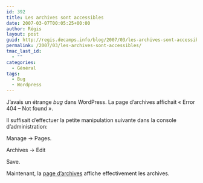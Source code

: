 ```yaml
---
id: 392
title: Les archives sont accessibles
date: 2007-03-07T00:05:25+00:00
author: Régis
layout: post
guid: http://regis.decamps.info/blog/2007/03/les-archives-sont-accessibles/
permalink: /2007/03/les-archives-sont-accessibles/
tmac_last_id:
  - ""
categories:
  - Général
tags:
  - Bug
  - Wordpress
---
```

J’avais un étrange _bug_ dans WordPress. La page d’archives affichait « Error 404 – Not found ».

Il suffisait d’effectuer la petite manipulation suivante dans la console d’administration:
  
Manage -> Pages.
  
Archives -> Edit
  
Save.

Maintenant, la [page d’archives](/blog/archives/) affiche effectivement les archives.
